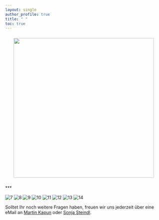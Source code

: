 ```yaml
---
layout: single
author_profile: true
title: " " 
toc: true
---
```

<p align="center">
<img src="/ViennaCityFly/docs/assets/images/CityFlyLogo.jpg" width="450" hspace="10" vspace="10"/>
</p>
***

![7](/ViennaCityFly/docs/assets/images/7.png)
![8](/ViennaCityFly/docs/assets/images/8.png)
![9](/ViennaCityFly/docs/assets/images/9.png)
![10](/ViennaCityFly/docs/assets/images/10.png)
![11](/ViennaCityFly/docs/assets/images/11.png)
![12](/ViennaCityFly/docs/assets/images/12.png)
![13](/ViennaCityFly/docs/assets/images/13.png)
![14](/ViennaCityFly/docs/assets/images/14.png)

Solltet Ihr noch weitere Fragen haben, freuen wir uns jederzeit über eine eMail an 
 [Martin Kapun](mailto:martin.kapun@nhm.at) oder [Sonja Steindl](mailto:sonja.steindl@nhm.at). 
